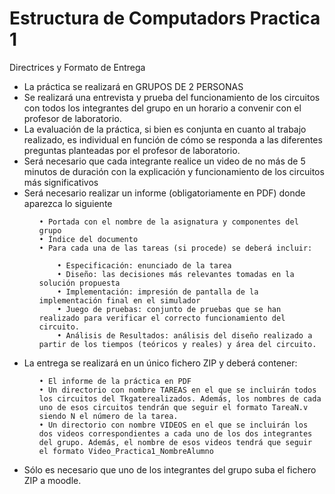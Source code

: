 # Estructura de Computadors Practica 1
<p>
Directrices y Formato de Entrega
</p>  
<ul>
  <li>La práctica se realizará en GRUPOS DE 2 PERSONAS</li>
  <li>Se realizará una entrevista y prueba del funcionamiento de los circuitos con todos los integrantes del grupo en un horario a convenir con el profesor de laboratorio.</li>
  <li>La evaluación de la práctica, si bien es conjunta en cuanto al trabajo realizado, es individual en función de cómo se responda a las diferentes preguntas planteadas por el profesor de laboratorio.</li>
  <li>Será necesario que cada integrante realice un video de no más de 5 minutos de duración con la explicación y funcionamiento de los circuitos más significativos</li>
  <li>Será necesario realizar un informe (obligatoriamente en PDF) donde aparezca lo siguiente</li>
  
  <ul>
    
    • Portada con el nombre de la asignatura y componentes del grupo
    • Índice del documento
    • Para cada una de las tareas (si procede) se deberá incluir:
    
        • Especificación: enunciado de la tarea
        • Diseño: las decisiones más relevantes tomadas en la solución propuesta
        • Implementación: impresión de pantalla de la implementación final en el simulador
        • Juego de pruebas: conjunto de pruebas que se han realizado para verificar el correcto funcionamiento del circuito.
        • Análisis de Resultados: análisis del diseño realizado a partir de los tiempos (teóricos y reales) y área del circuito.
  </ul>

  <li>La entrega se realizará en un único fichero ZIP y deberá contener:</li>

  <ul>
    
    • El informe de la práctica en PDF
    • Un directorio con nombre TAREAS en el que se incluirán todos los circuitos del Tkgaterealizados. Además, los nombres de cada uno de esos circuitos tendrán que seguir el formato TareaN.v siendo N el número de la tarea.
    • Un directorio con nombre VIDEOS en el que se incluirán los dos videos correspondientes a cada uno de los dos integrantes del grupo. Además, el nombre de esos videos tendrá que seguir el formato Video_Practica1_NombreAlumno
  </ul>

  <li>Sólo es necesario que uno de los integrantes del grupo suba el fichero ZIP a moodle.</li>
</ul>

